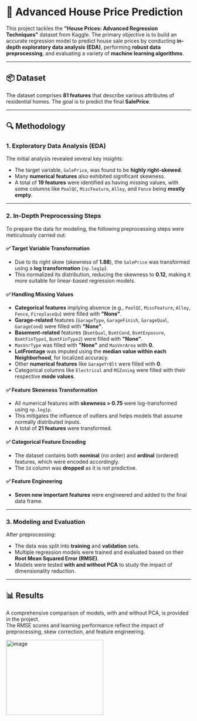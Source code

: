 # 🏡 Advanced House Price Prediction

This project tackles the **"House Prices: Advanced Regression Techniques"** dataset from Kaggle. The primary objective is to build an accurate regression model to predict house sale prices by conducting **in-depth exploratory data analysis (EDA)**, performing **robust data preprocessing**, and evaluating a variety of **machine learning algorithms**.

---

## 📦 Dataset

The dataset comprises **81 features** that describe various attributes of residential homes. The goal is to predict the final **SalePrice**.

---

## 🔍 Methodology

### 1. Exploratory Data Analysis (EDA)

The initial analysis revealed several key insights:

- The target variable, `SalePrice`, was found to be **highly right-skewed**.
- Many **numerical features** also exhibited significant skewness.
- A total of **19 features** were identified as having missing values, with some columns like `PoolQC`, `MiscFeature`, `Alley`, and `Fence` being **mostly empty**.

---

### 2. In-Depth Preprocessing Steps

To prepare the data for modeling, the following preprocessing steps were meticulously carried out:

#### ✅ Target Variable Transformation

- Due to its right skew (skewness of **1.88**), the `SalePrice` was transformed using a **log transformation** (`np.log1p`).
- This normalized its distribution, reducing the skewness to **0.12**, making it more suitable for linear-based regression models.

#### ✅ Handling Missing Values

- **Categorical features** implying absence (e.g., `PoolQC`, `MiscFeature`, `Alley`, `Fence`, `FireplaceQu`) were filled with **"None"**.
- **Garage-related** features (`GarageType`, `GarageFinish`, `GarageQual`, `GarageCond`) were filled with **"None"**.
- **Basement-related** features (`BsmtQual`, `BsmtCond`, `BsmtExposure`, `BsmtFinType1`, `BsmtFinType2`) were filled with **"None"**.
- `MasVnrType` was filled with **"None"** and `MasVnrArea` with **0**.
- **LotFrontage** was imputed using the **median value within each Neighborhood**, for localized accuracy.
- Other **numerical features** like `GarageYrBlt` were filled with **0**.
- Categorical columns like `Electrical` and `MSZoning` were filled with their respective **mode values**.

#### ✅ Feature Skewness Transformation

- All numerical features with **skewness > 0.75** were log-transformed using `np.log1p`.
- This mitigates the influence of outliers and helps models that assume normally distributed inputs.
- A total of **21 features** were transformed.

#### ✅ Categorical Feature Encoding

- The dataset contains both **nominal** (no order) and **ordinal** (ordered) features, which were encoded accordingly.
- The `Id` column was **dropped** as it is not predictive.

#### ✅ Feature Engineering

- **Seven new important features** were engineered and added to the final data frame.

---

### 3. Modeling and Evaluation

After preprocessing:

- The data was split into **training** and **validation** sets.
- Multiple regression models were trained and evaluated based on their **Root Mean Squared Error (RMSE)**.
- Models were tested **with and without PCA** to study the impact of dimensionality reduction.

---

## 📊 Results

A comprehensive comparison of models, with and without PCA, is provided in the project.  
The RMSE scores and learning performance reflect the impact of preprocessing, skew correction, and feature engineering.

<img width="265" height="204" alt="image" src="https://github.com/user-attachments/assets/0f2f1175-84bb-4600-b354-75a5258c9b83" />

